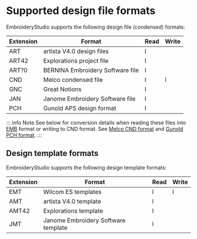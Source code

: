 # Supported design file formats

EmbroideryStudio supports the following design file (condensed) formats:

| Extension | Format                           | Read | Write |
| --------- | -------------------------------- | ---- | ----- |
| ART       | artista V4.0 design files        | l    |       |
| ART42     | Explorations project file        | l    |       |
| ART?0     | BERNINA Embroidery Software file | l    |       |
| CND       | Melco condensed file             | l    | l     |
| GNC       | Great Notions                    | l    |       |
| JAN       | Janome Embroidery Software file  | l    |       |
| PCH       | Gunold APS design format         | l    |       |

::: info Note
See below for conversion details when reading these files into [EMB](../../glossary/glossary) format or writing to CND format. See [Melco CND format](Melco_CND_format) and [Gunold PCH format](Gunold_PCH_format).
:::

## Design template formats

EmbroideryStudio supports the following design template formats:

| Extension | Format                              | Read | Write |
| --------- | ----------------------------------- | ---- | ----- |
| EMT       | Wilcom ES templates                 | l    | l     |
| AMT       | artista V4.0 template               | l    |       |
| AMT42     | Explorations template               | l    |       |
| JMT       | Janome Embroidery Software template | l    |       |
